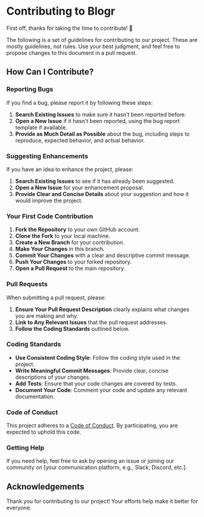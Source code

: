 # Contributing to Blogr

First off, thanks for taking the time to contribute! 🎉

The following is a set of guidelines for contributing to our project. These are mostly guidelines, not rules. Use your best judgment, and feel free to propose changes to this document in a pull request.

## How Can I Contribute?

### Reporting Bugs

If you find a bug, please report it by following these steps:

1. **Search Existing Issues** to make sure it hasn't been reported before.
2. **Open a New Issue** if it hasn't been reported, using the bug report template if available.
3. **Provide as Much Detail as Possible** about the bug, including steps to reproduce, expected behavior, and actual behavior.

### Suggesting Enhancements

If you have an idea to enhance the project, please:

1. **Search Existing Issues** to see if it has already been suggested.
2. **Open a New Issue** for your enhancement proposal.
3. **Provide Clear and Concise Details** about your suggestion and how it would improve the project.

### Your First Code Contribution

1. **Fork the Repository** to your own GitHub account.
2. **Clone the Fork** to your local machine.
3. **Create a New Branch** for your contribution.
4. **Make Your Changes** in this branch.
5. **Commit Your Changes** with a clear and descriptive commit message.
6. **Push Your Changes** to your forked repository.
7. **Open a Pull Request** to the main repository.

### Pull Requests

When submitting a pull request, please:

1. **Ensure Your Pull Request Description** clearly explains what changes you are making and why.
2. **Link to Any Relevant Issues** that the pull request addresses.
3. **Follow the Coding Standards** outlined below.

### Coding Standards

- **Use Consistent Coding Style**: Follow the coding style used in the project.
- **Write Meaningful Commit Messages**: Provide clear, concise descriptions of your changes.
- **Add Tests**: Ensure that your code changes are covered by tests.
- **Document Your Code**: Comment your code and update any relevant documentation.

### Code of Conduct

This project adheres to a [Code of Conduct](CODE_OF_CONDUCT.md). By participating, you are expected to uphold this code.

### Getting Help

If you need help, feel free to ask by opening an issue or joining our community on [your communication platform, e.g., Slack, Discord, etc.].

## Acknowledgements

Thank you for contributing to our project! Your efforts help make it better for everyone.

